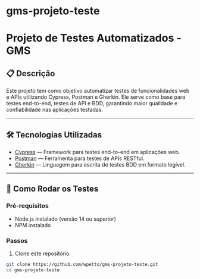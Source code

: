 # gms-projeto-teste

# Projeto de Testes Automatizados - GMS

## 📋 Descrição

Este projeto tem como objetivo automatizar testes de funcionalidades web e APIs utilizando Cypress, Postman e Gherkin. Ele serve como base para testes end-to-end, testes de API e BDD, garantindo maior qualidade e confiabilidade nas aplicações testadas.

---

## 🛠 Tecnologias Utilizadas

- [Cypress](https://www.cypress.io/) — Framework para testes end-to-end em aplicações web.  
- [Postman](https://www.postman.com/) — Ferramenta para testes de APIs RESTful.  
- [Gherkin](https://cucumber.io/docs/gherkin/) — Linguagem para escrita de testes BDD em formato legível.

---
## 🚀 Como Rodar os Testes

### Pré-requisitos

- Node.js instalado (versão 14 ou superior)  
- NPM instalado  

### Passos

1. Clone este repositório:  
```bash
git clone https://github.com/wpetto/gms-projeto-teste.git
cd gms-projeto-teste
